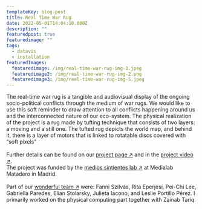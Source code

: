 ```yaml
---
templateKey: blog-post
title: Real Time War Rug
date: 2022-05-01T14:04:10.000Z
description: ""
featuredpost: true
featuredimage: ""
tags:
  - datavis
  - installation
featuredImages:
  featuredimage: /img/real-time-war-rug-img-3.jpeg
  featuredimage2: /img/real-time-war-rug-img-2.png
  featuredimage3: /img/real-time-war-rug-img-5.jpeg
---
```

The real-time war rug is a tangible and audiovisual display of the ongoing socio-political conflicts through the medium of war rugs. We would like to use this soft reminder to draw attention to all conflicts happening around us and the interconnected nature of our eco-system.
The physical realization of the project is a rug made by tufting technique that consists of two layers: a moving and a still one.  The tufted rug depicts the world map, and behind it, there is a layer of motors that is linked to rotatable discs covered with “soft pixels”\
\
F﻿urther details can be found on our [project page ↗](https://realtimewarrug.cargo.site/) and in the [project video ↗](https://vimeo.com/718211161).
\
T﻿he  project was funded by the [medios sintientes lab ↗](https://mediossintientes.medialab-matadero.es/en/) at Medialab Matadero in Madrid.\
\
Part of our [wonderful team ↗](https://realtimewarrug.cargo.site/About-Us-1) were: Fanni Szilvás, Rita Eperjesi, Pei-Chi Lee, Gabriella Paredes, Elian Stolarsky, Julieta Iacono, and Leslie Portillo Pérez. I primarily worked on the physical computing part together with Zainab Tariq.
